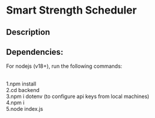 # Smart Strength Scheduler 

## Description



## Dependencies:

For nodejs (v18+), run the following commands:

<br> 1.npm install
<br> 2.cd backend
<br> 3.npm i dotenv (to configure api keys from local machines)
<br> 4.npm i
<br> 5.node index.js


